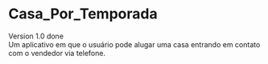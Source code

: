 # Casa_Por_Temporada
 Version 1.0 done
 </br>
Um aplicativo em que o usuário pode alugar uma casa entrando em contato com o vendedor via telefone.
